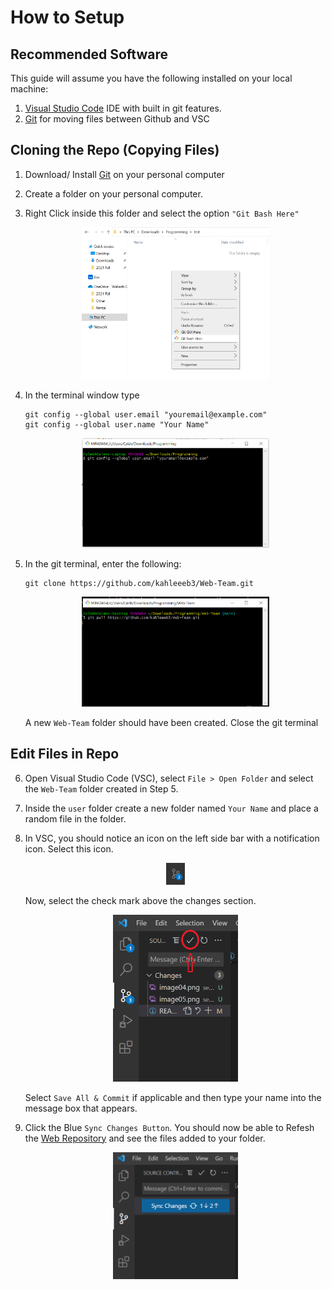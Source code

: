 # How to Setup
## Recommended Software
This guide will assume you have the following installed on your local machine:
1. [Visual Studio Code](https://code.visualstudio.com/) IDE with built in git features.
2. [Git](https://git-scm.com/downloads) for moving files between Github and VSC
## Cloning the Repo (Copying Files)

1. Download/ Install [Git](https://git-scm.com/downloads) on your personal computer

2. Create a folder on your personal computer.

3. Right Click inside this folder and select the option `"Git Bash Here"` 
    <p align="center">
        <img src="images/image01.png" alt="drawing" width="300"/>
    </p>

4. In the terminal window type
    ```
    git config --global user.email "youremail@example.com"
    git config --global user.name "Your Name"
    ```
    <p align="center">
        <img src="images/image04.png" alt="drawing" width="300"/>
    </p>

5. In the git terminal, enter the following:
    ```
    git clone https://github.com/kahleeeb3/Web-Team.git 
    ```
    <p align="center">
        <img src="images/image03.png" alt="drawing" width="300"/>
    </p>

    A new `Web-Team` folder should have been created. Close the git terminal

## Edit Files in Repo

6. Open Visual Studio Code (VSC), select `File > Open Folder` and select the `Web-Team` folder created in Step 5.
7. Inside the `user` folder create a new folder named `Your Name` and place a random file in the folder.
8. In VSC, you should notice an icon on the left side bar with a notification icon. Select this icon.
    <p align="center">
        <img src="images/image05.png" alt="drawing" width="30"/>
    </p>
    Now, select the check mark above the changes section.
    <p align="center">
        <img src="images/image06.png" alt="drawing" width="200"/>
    </p>

    Select `Save All & Commit` if applicable and then type your name into the message box that appears.

9. Click the Blue `Sync Changes Button`. You should now be able to Refesh the [Web Repository](https://github.com/kahleeeb3/Web-Team/tree/main/user) and see the files added to your folder.
    <p align="center">
        <img src="images/image07.png" alt="drawing" width="200"/>
    </p>
